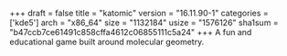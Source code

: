 +++
draft = false
title = "katomic"
version = "16.11.90-1"
categories = ['kde5']
arch = "x86_64"
size = "1132184"
usize = "1576126"
sha1sum = "b47ccb7ce61491c858cffa4612c06855111c5a24"
+++
A fun and educational game built around molecular geometry.
